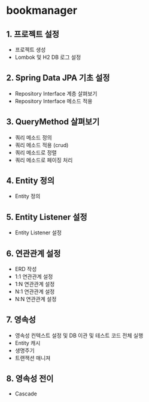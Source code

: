 # bookmanager

## 1. 프로젝트 설정
  - 프로젝트 생성
  - Lombok 및 H2 DB 로그 설정

## 2. Spring Data JPA 기초 설정
  - Repository Interface 계층 살펴보기
  - Repository Interface 메소드 적용

## 3. QueryMethod 살펴보기
  - 쿼리 메소드 정의
  - 쿼리 메소드 적용 (crud)
  - 쿼리 메소드로 정렬
  - 쿼리 메소드로 페이징 처리
  
## 4. Entity 정의
  - Entity 정의

## 5. Entity Listener 설정
  - Entity Listener 설정

## 6. 연관관계 설정
  - ERD 작성
  - 1:1 연관관계 설정
  - 1:N 연관관계 설정
  - N:1 연관관계 설정
  - N:N 연관관계 설정

## 7. 영속성
  - 영속성 컨텍스트 설정 및 DB 이관 및 테스트 코드 전체 실행
  - Entity 캐시
  - 생명주기
  - 트랜잭션 매니져

## 8. 영속성 전이
  - Cascade
